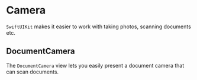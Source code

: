 # Camera

`SwiftUIKit` makes it easier to work with taking photos, scanning documents etc.


## DocumentCamera

The `DocumentCamera` view lets you easily present a document camera that can scan documents.
